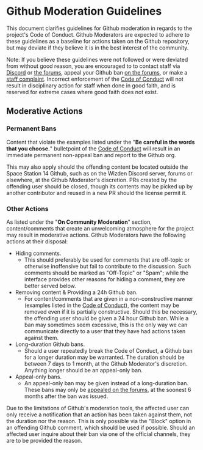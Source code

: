# Github Moderation Guidelines

This document clarifies guidelines for Github moderation in regards to the project's Code of Conduct. Github Moderators are expected to adhere to these guidelines as a baseline for actions taken on the Github repository, but may deviate if they believe it is in the best interest of the community. 

Note: If you believe these guidelines were not followed or were deviated from without good reason, you are encouraged to to contact staff via [Discord](https://discord.ss14.io/) or [the forums](https://forum.spacestation14.com/), appeal your Github ban [on the forums](https://forum.spacestation14.com/c/ban-appeals/appeals-github/38), or make a [staff complaint](https://forum.spacestation14.com/t/staff-complaint-instructions-and-info/31). Incorrect enforcement of the [Code of Conduct](https://github.com/space-wizards/space-station-14/blob/master/CODE_OF_CONDUCT.md) will not result in disciplinary action for staff when done in good faith, and is reserved for extreme cases where good faith does not exist.

## Moderative Actions

### Permanent Bans

Content that violate the examples listed under the "**Be careful in the words that you choose.**" bulletpoint of the [Code of Conduct](https://github.com/space-wizards/space-station-14/blob/master/CODE_OF_CONDUCT.md) will result in an immediate permanent non-appeal ban and report to the Github org.

This may also apply should the offending content be located outside the Space Station 14 Github, such as on the Wizden Discord server, forums or elsewhere, at the Github Moderator's discretion. PRs created by the offending user should be closed, though its contents may be picked up by another contributor and reused in a new PR should the license permit it.

### Other Actions

As listed under the "**On Community Moderation**" section, content/comments that create an unwelcoming atmosphere for the project may result in moderative actions. Github Moderators have the following actions at their disposal:
- Hiding comments.
  - This should preferably be used for comments that are off-topic or otherwise inoffensive but fail to contribute to the discussion. Such comments should be marked as "Off-Topic" or "Spam"; while the interface provides other reasons for hiding a comment, they are better served below.
- Removing content & Providing a 24h Github ban.
  - For content/comments that are given in a non-constructive manner (examples listed in the [Code of Conduct](https://github.com/space-wizards/space-station-14/blob/master/CODE_OF_CONDUCT.md)), the content may be removed even if it is partially constructive. Should this be necessary, the offending user should be given a 24 hour Github ban. While a ban may sometimes seem excessive, this is the only way we can communicate directly to a user that they have had actions taken against them.
- Long-duration Github bans.
  - Should a user repeatedly break the Code of Conduct, a Github ban for a longer duration may be warranted. The duration should be between 7 days to 1 month, at the Github Moderator's discretion. Anything longer should be an appeal-only ban.
- Appeal-only bans.
  - An appeal-only ban may be given instead of a long-duration ban. These bans may only be [appealed on the forums](https://forum.spacestation14.com/c/ban-appeals/appeals-github/38), at the soonest 6 months after the ban was issued.
 
Due to the limitations of Github's moderation tools, the affected user can only receive a notification that an action has been taken against them, not the duration nor the reason. This is only possible via the "Block" option in an offending Github comment, which should be used if possible. Should an affected user inquire about their ban via one of the official channels, they are to be provided the reason.
